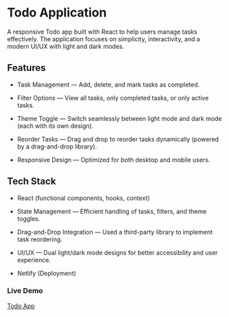 # Todo Application

A responsive Todo app built with React to help users manage tasks effectively. The application focuses on simplicity, interactivity, and a modern UI/UX with light and dark modes.

## Features

* Task Management — Add, delete, and mark tasks as completed.

* Filter Options — View all tasks, only completed tasks, or only active tasks.

* Theme Toggle — Switch seamlessly between light mode and dark mode (each with its own design).

* Reorder Tasks — Drag and drop to reorder tasks dynamically (powered by a drag-and-drop library).

* Responsive Design — Optimized for both desktop and mobile users.

## Tech Stack

* React (functional components, hooks, context)

* State Management — Efficient handling of tasks, filters, and theme toggles.

* Drag-and-Drop Integration — Used a third-party library to implement task reordering.

* UI/UX — Dual light/dark mode designs for better accessibility and user experience.

* Netlify (Deployment)

### Live Demo

[Todo App](https://todoreact-application.netlify.app/)
